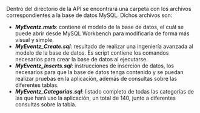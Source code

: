 Dentro del directorio de la API se encontrará una carpeta con los archivos correspondientes a la base de datos MySQL. Dichos archivos son:

* ***MyEventz.mwb***: contiene el modelo de la base de datos, el cuál se puede abrir desde MySQL Workbench para modificarla de forma más visual y simple.
* ***MyEventz_Create.sql***: resultado de realizar una ingeniería avanzada al modelo de la base de datos. Es script contiene los comandos necesarios para crear la base de datos al ejecutarse.
* ***MyEventz_Inserts.sql***: instrucciones de inserción de datos, los necesarios para que la base de datos tenga contenido y se puedan realizar pruebas en la aplicación, además de consultas sobre las diferentes tablas.
* ***MyEventz_Categorias.sql***: listado completo de todas las categorías de las que hará uso la aplicación, un total de 140, junto a diferentes consultas sobre la tabla.